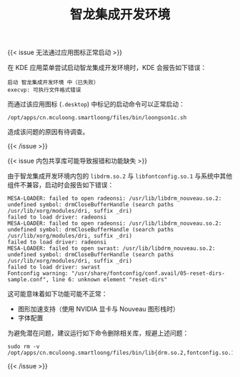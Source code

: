 ﻿---
id: 203
title: "智龙集成开发环境"
weight: 203
version: "1.0.003-1"
updateTime: "2021-12-29T16:22:10"
debName: "http://113.24.212.22:8090/upload/file/cn.mculoong.smartloong_1.0.003-1_loongarch64.deb"
debSize: "189.8 MB"
command: "/opt/apps/cn.mculoong.smartloong/files/bin/loongson1c.sh"
compatibility: 2
---

{{< issue 无法通过应用图标正常启动 >}}

在 KDE 应用菜单尝试启动智龙集成开发环境时，KDE 会报告如下错误：

```
启动 智龙集成开发环境 中（已失败）
execvp: 可执行文件格式错误 
```

而通过该应用图标 (`.desktop`) 中标记的启动命令可以正常启动：

```
/opt/apps/cn.mculoong.smartloong/files/bin/loongson1c.sh
```

造成该问题的原因有待调查。

{{< /issue >}}

{{< issue 内包共享库可能导致报错和功能缺失 >}}

由于智龙集成开发环境内包的 `libdrm.so.2` 与 `libfontconfig.so.1` 与系统中其他组件不兼容，启动时会报告如下错误：

```
MESA-LOADER: failed to open radeonsi: /usr/lib/libdrm_nouveau.so.2: undefined symbol: drmCloseBufferHandle (search paths /usr/lib/xorg/modules/dri, suffix _dri)
failed to load driver: radeonsi
MESA-LOADER: failed to open radeonsi: /usr/lib/libdrm_nouveau.so.2: undefined symbol: drmCloseBufferHandle (search paths /usr/lib/xorg/modules/dri, suffix _dri)
failed to load driver: radeonsi
MESA-LOADER: failed to open swrast: /usr/lib/libdrm_nouveau.so.2: undefined symbol: drmCloseBufferHandle (search paths /usr/lib/xorg/modules/dri, suffix _dri)
failed to load driver: swrast
Fontconfig warning: "/usr/share/fontconfig/conf.avail/05-reset-dirs-sample.conf", line 6: unknown element "reset-dirs"
```

这可能意味着如下功能可能不正常：

- 图形加速支持（使用 NVIDIA 显卡与 Nouveau 图形栈时）
- 字体配置

为避免潜在问题，建议运行如下命令删除相关库，规避上述问题：

```
sudo rm -v /opt/apps/cn.mculoong.smartloong/files/bin/lib{drm.so.2,fontconfig.so.1}
```

{{< /issue >}}